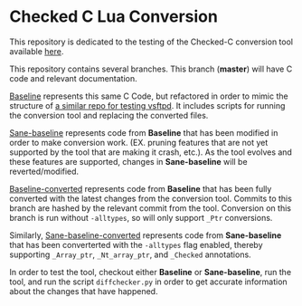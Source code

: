 # Checked C Lua Conversion
This repository is dedicated to the testing of the Checked-C conversion tool available [here](https://github.com/plum-umd/checkedc-clang/tree/BigRefactor). 

This repository contains several branches. This branch (**master**) will have C code and relevant documentation.   

[Baseline](https://github.com/sroy4899/checkedc-lua/tree/baseline) represents this same C Code, but refactored in order to mimic the structure of [a similar repo for testing vsftpd](https://github.com/plum-umd/checkedc-eval-vsftpd/blob/re-port/README.md). It includes scripts for running the conversion tool and replacing the converted files. 

[Sane-baseline](https://github.com/sroy4899/checkedc-lua/tree/sane-baseline) represents code from **Baseline** that has been modified in order to make conversion work. (EX. pruning features that are not yet supported by the tool that are making it crash, etc.). As the tool evolves and these features are supported, changes in **Sane-baseline** will be reverted/modified. 

[Baseline-converted](https://github.com/sroy4899/checkedc-lua/tree/baseline-converted) represents code from **Baseline** that has been fully converted with the latest changes from the conversion tool. Commits to this branch are hashed by the relevant commit from the tool. Conversion on this branch is run without `-alltypes`, so will only support `_Ptr` conversions. 

Similarly, [Sane-baseline-converted](https://github.com/sroy4899/checkedc-lua/tree/sane-baseline-converted) represents code from **Sane-baseline** that has been converterted with the `-alltypes` flag enabled, thereby supporting `_Array_ptr`, `_Nt_array_ptr`, and `_Checked` annotations. 

In order to test the tool, checkout either **Baseline** or **Sane-baseline**, run the tool, and run the script `diffchecker.py` in order to get accurate information about the changes that have happened.
